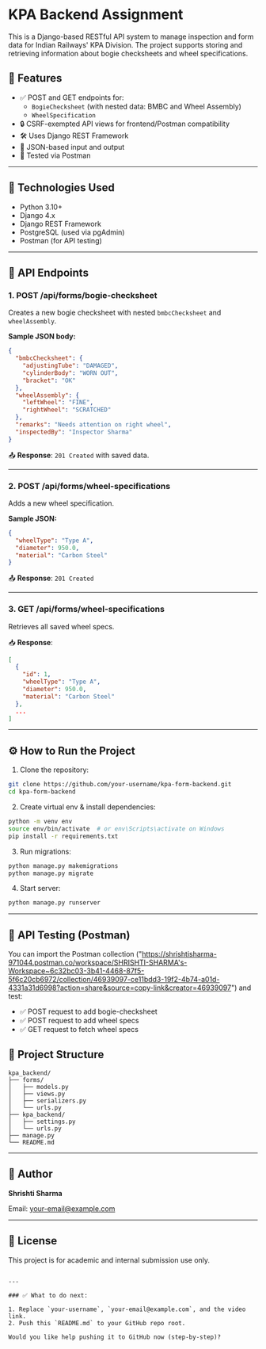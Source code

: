# KPA Backend Assignment 

This is a Django-based RESTful API system to manage inspection and form data for Indian Railways' KPA Division. The project supports storing and retrieving information about bogie checksheets and wheel specifications.

## 📁 Features

- ✅ POST and GET endpoints for:
  - `BogieChecksheet` (with nested data: BMBC and Wheel Assembly)
  - `WheelSpecification`
- 🔒 CSRF-exempted API views for frontend/Postman compatibility
- 🛠️ Uses Django REST Framework
- 🔄 JSON-based input and output
- 🧪 Tested via Postman

---

## 🔧 Technologies Used

- Python 3.10+
- Django 4.x
- Django REST Framework
- PostgreSQL (used via pgAdmin)
- Postman (for API testing)

---

## 🧬 API Endpoints

### 1. **POST /api/forms/bogie-checksheet**
Creates a new bogie checksheet with nested `bmbcChecksheet` and `wheelAssembly`.

**Sample JSON body:**
```json
{
  "bmbcChecksheet": {
    "adjustingTube": "DAMAGED",
    "cylinderBody": "WORN OUT",
    "bracket": "OK"
  },
  "wheelAssembly": {
    "leftWheel": "FINE",
    "rightWheel": "SCRATCHED"
  },
  "remarks": "Needs attention on right wheel",
  "inspectedBy": "Inspector Sharma"
}
````

📤 **Response**: `201 Created` with saved data.

---

### 2. **POST /api/forms/wheel-specifications**

Adds a new wheel specification.

**Sample JSON:**

```json
{
  "wheelType": "Type A",
  "diameter": 950.0,
  "material": "Carbon Steel"
}
```

📤 **Response**: `201 Created`

---

### 3. **GET /api/forms/wheel-specifications**

Retrieves all saved wheel specs.

📥 **Response**:

```json
[
  {
    "id": 1,
    "wheelType": "Type A",
    "diameter": 950.0,
    "material": "Carbon Steel"
  },
  ...
]
```

---

## ⚙️ How to Run the Project

1. Clone the repository:

```bash
git clone https://github.com/your-username/kpa-form-backend.git
cd kpa-form-backend
```

2. Create virtual env & install dependencies:

```bash
python -m venv env
source env/bin/activate  # or env\Scripts\activate on Windows
pip install -r requirements.txt
```

3. Run migrations:

```bash
python manage.py makemigrations
python manage.py migrate
```

4. Start server:

```bash
python manage.py runserver
```

---

## 🧪 API Testing (Postman)

You can import the Postman collection ("https://shrishtisharma-971044.postman.co/workspace/SHRISHTI-SHARMA's-Workspace~6c32bc03-3b41-4468-87f5-5f6c20cb6972/collection/46939097-ce11bdd3-19f2-4b74-a01d-4331a31d6998?action=share&source=copy-link&creator=46939097") and test:

* ✅ POST request to add bogie-checksheet
* ✅ POST request to add wheel specs
* ✅ GET request to fetch wheel specs



## 📂 Project Structure

```
kpa_backend/
├── forms/
│   ├── models.py
│   ├── views.py
│   ├── serializers.py
│   └── urls.py
├── kpa_backend/
│   ├── settings.py
│   └── urls.py
├── manage.py
└── README.md
```

---

## 👤 Author

**Shrishti Sharma**

Email: [your-email@example.com](shrishtisharma59@gmail.com)


---

## 📃 License

This project is for academic and internal submission use only.

```

---

### ✅ What to do next:

1. Replace `your-username`, `your-email@example.com`, and the video link.
2. Push this `README.md` to your GitHub repo root.

Would you like help pushing it to GitHub now (step-by-step)?
```

